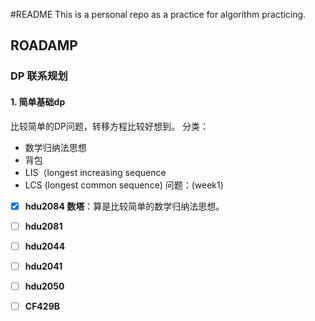 #README
This is a personal repo as a practice for algorithm practicing.

## ROADAMP
### DP 联系规划
#### 1. 简单基础dp
比较简单的DP问题，转移方程比较好想到。 分类：
* 数学归纳法思想
* 背包
* LIS（longest increasing sequence
* LCS (longest common sequence)
问题：(week1)
- [x] **hdu2084 数塔**：算是比较简单的数学归纳法思想。 
- [ ] **hdu2081** 
- [ ] **hdu2044**
- [ ] **hdu2041**
- [ ] **hdu2050**
- [ ] **CF429B**

